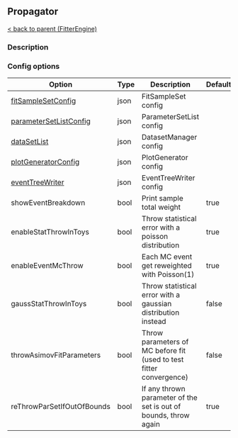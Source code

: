 ## Propagator

[< back to parent (FitterEngine)](./FitterEngine.md)

### Description


### Config options

| Option                                         | Type | Description                                                         | Default |
|------------------------------------------------|------|---------------------------------------------------------------------|---------|
| [fitSampleSetConfig](./FitSampleSet.md)        | json | FitSampleSet config                                                 |         |
| [parameterSetListConfig](./FitParameterSet.md) | json | ParameterSetList config                                             |         |
| [dataSetList](./DatasetLoader.md)              | json | DatasetManager config                                               |         |
| [plotGeneratorConfig](./PlotGenerator.md)      | json | PlotGenerator config                                                |         |
| [eventTreeWriter](./EventTreeWriter.md)        | json | EventTreeWriter config                                              |         |
| showEventBreakdown                             | bool | Print sample total weight                                           | true    |
| enableStatThrowInToys                          | bool | Throw statistical error with a poisson distribution                 | true    |
| enableEventMcThrow                             | bool | Each MC event get reweighted with Poisson(1)                        | true    |
| gaussStatThrowInToys                           | bool | Throw statistical error with a gaussian distribution instead        | false   |
| throwAsimovFitParameters                       | bool | Throw parameters of MC before fit (used to test fitter convergence) | false   |
| reThrowParSetIfOutOfBounds                     | bool | If any thrown parameter of the set is out of bounds, throw again    | true    |

